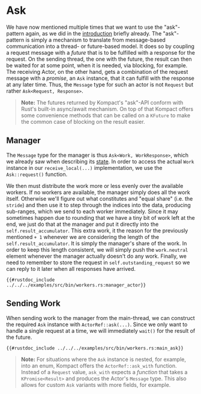 # Ask

We have now mentioned multiple times that we want to use the "ask"-pattern again, as we did in the [introduction](../../introduction/state.md) briefly already. The "ask"-pattern is simply a mechanism to translate from message-based communication into a thread- or future-based model. It does so by coupling a request message with a *future* that is to be fulfilled with a response for the request. On the sending thread, the one with the future, the result can then be waited for at some point, when it is needed, via blocking, for example. The receiving Actor, on the other hand, gets a combination of the request message with a *promise*, an `Ask` instance, that it can fulfill with the response at any later time. Thus, the `Message` type for such an actor is not `Request` but rather `Ask<Request, Response>`.

> **Note:** The futures returned by Kompact's "ask"-API conform with Rust's built-in async/await mechanism. On top of that Kompact offers some convenience methods that can be called on a `KFuture` to make the common case of blocking on the result easier.

## Manager

The `Message` type for the manager is thus `Ask<Work, WorkResponse>`, which we already saw when describing its [state](state.md). In order to access the actual `Work` instance in our `receive_local(...)` implementation, we use the `Ask::request()` function. 

We then must distribute the work more or less evenly over the available workers. If no workers are available, the manager simply does all the work itself. Otherwise we'll figure out what constitutes and "equal share" (i.e. the `stride`) and then use it to step through the indices into the data, producing sub-ranges, which we send to each worker immediately. Since it may sometimes happen due to rounding that we have a tiny bit of work left at the end, we just do that at the manager and put it directly into the `self.result_accumulator`. This extra work, it the reason for the previously mentioned `+ 1` whenever we are considering the length of the `self.result_accumulator`. It is simply the manager's share of the work. In order to keep this length consistent, we will simply push the `work.neutral` element whenever the manager actually doesn't do any work. Finally, we need to remember to store the request in `self.outstanding_request` so we can reply to it later when all responses have arrived.

```rust,edition2018,no_run,noplaypen
{{#rustdoc_include ../../../examples/src/bin/workers.rs:manager_actor}}
```

## Sending Work

When sending work to the manager from the main-thread, we can construct the required `Ask` instance with `ActorRef::ask(...)`. Since we only want to handle a single request at a time, we will immediately `wait()` for the result of the future.

```rust,edition2018,no_run,noplaypen
{{#rustdoc_include ../../../examples/src/bin/workers.rs:main_ask}}
```

> **Note:** For situations where the `Ask` instance is nested, for example, into an enum, Kompact offers the `ActorRef::ask_with` function. Instead of a `Request` value, `ask_with` expects a *function* that takes a `KPromise<Result>` and produces the Actor's `Message` type. This also allows for custom `Ask` variants with more fields, for example.
